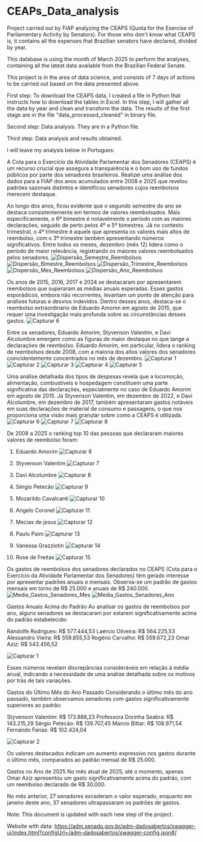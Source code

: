# CEAPs_Data_analysis
Project carried out by FIAP analyzing the CEAPS (Quota for the Exercise of Parliamentary Activity by Senators). For those who don't know what CEAPS is, it contains all the expenses that Brazilian senators have declared, divided by year.

This database is using the month of March 2025 to perform the analyses, containing all the latest data available from the Brazilian Federal Senate.

This project is in the area of ​​data science, and consists of 7 days of actions to be carried out based on the data presented above.

First step: To download the CEAPS data, I created a file in Python that instructs how to download the tables in Excel. In this step, I will gather all the data by year and clean and transform the data. The results of the first stage are in the file "data_processed_cleaned" in binary file.

Second step: Data analysis. They are in a Python file.

Third step: Data analysis and results obtained.

I will leave my analysis below in Portugues:

A Cota para o Exercício da Atividade Parlamentar dos Senadores (CEAPS) é um recurso crucial que assegura a transparência e o bom uso de fundos públicos por parte dos senadores brasileiros. Realizei uma análise dos dados para a FIAP dos anos acumulados entre 2008 e 2025 que revelou padrões sazonais distintos e identificou senadores cujos reembolsos merecem destaque.


Ao longo dos anos, ficou evidente que o segundo semestre do ano se destaca consistentemente em termos de valores reembolsados. Mais especificamente, o 6º bimestre é notavelmente o período com as maiores declarações, seguido de perto pelos 4º e 5º bimestres. Já no contexto trimestral, o 4º trimestre é aquele que apresenta os valores mais altos de reembolso, com o 3º trimestre também apresentando números significativos. Entre todos os meses, dezembro (mês 12) lidera como o período de maior relevância, registrando os maiores valores reembolsados pelos senadores.
![Dispersão_Semestre_Reembolsos](https://github.com/user-attachments/assets/79a9947c-3527-4381-96ee-fffc2df27db0)
![Dispersão_Bimestre_Reembolsos](https://github.com/user-attachments/assets/d78a9d45-5fe8-4352-929f-32b2f91d333e)
![Dispersão_Trimestre_Reembolsos](https://github.com/user-attachments/assets/b8ea7abb-cf9b-4412-b242-d0e7843cf7ef)
![Dispersão_Mes_Reembolsos](https://github.com/user-attachments/assets/06746600-5d64-4045-b637-5fd05921a89d)
![Dispersão_Ano_Reembolsos](https://github.com/user-attachments/assets/4fadbfaf-bfe8-453f-b9a5-05a7b7510caf)


Os anos de 2015, 2016, 2017 e 2024 se destacaram por apresentarem reembolsos que superaram as médias anuais esperadas. Esses gastos esporádicos, embora não recorrentes, levantam um ponto de atenção para análises futuras e desvios indevidos. Dentro desses anos, destaca-se o reembolso extraordinário de Eduardo Amorim em agosto de 2015, que requer uma investigação mais profunda sobre as circunstâncias desses gastos.
![Capturar 6](https://github.com/user-attachments/assets/326cbc98-be31-49dc-a485-7c6c0fc5e781)


Entre os senadores, Eduardo Amorim, Styvenson Valentim, e Davi Alcolumbre emergem como as figuras de maior destaque no que tange a declarações de reembolso. Eduardo Amorim, em particular, lidera o ranking de reembolsos desde 2008, com a maioria dos altos valores dos senadores coincidentemente concentrados no mês de dezembro.
![Capturar 1](https://github.com/user-attachments/assets/43482cbb-f1cd-44fb-ad1d-659286a57900)
![Capturar 2](https://github.com/user-attachments/assets/95b7232b-a1c1-4f2d-b0e5-3d0270e0e58c)
![Capturar 3](https://github.com/user-attachments/assets/b230b36d-6237-4080-b79b-fefc77f46682)
![Capturar 4](https://github.com/user-attachments/assets/9dbcb2c6-df3d-4255-8308-a733f3b086c1)
![Capturar 5](https://github.com/user-attachments/assets/c99d00e2-54ed-4afd-8097-43e595ddb6ec)

Uma análise detalhada dos tipos de despesas revela que a locomoção, alimentação, combustíveis e hospedagem constituem uma parte significativa das declarações, especialmente no caso de Eduardo Amorim em agosto de 2015. Já Styvenson Valentim, em dezembro de 2022, e Davi Alcolumbre, em dezembro de 2017, também apresentaram gastos notáveis em suas declarações de material de consumo e passagens, o que nos proporciona uma visão mais granular sobre como a CEAPS é utilizada.
![Capturar 6](https://github.com/user-attachments/assets/4561c162-b80b-49f5-b0e9-27afaad3e0b5)
![Capturar 7](https://github.com/user-attachments/assets/042c466a-dbb5-4e3b-a5ce-e9b11913550a)
![Capturar 8](https://github.com/user-attachments/assets/d593faf0-81c0-4963-99f2-3557fc02c5e3)

De 2008 a 2025 o ranking top 10 das pessoas que declararam maiores valores de reembolso foram:

1. Eduardo Amorim
![Capturar 6](https://github.com/user-attachments/assets/68aac9d0-0bd3-447f-9283-639d21980c19)

2. Styvenson Valentim
![Capturar 7](https://github.com/user-attachments/assets/2b8945cf-3fd0-482e-977d-45e7c0eca128)

3. Davi Alcolumbre
![Capturar 8](https://github.com/user-attachments/assets/f78da2db-fe32-42a4-b607-cd2822f86b53)

4. Sérgio Petecão
![Capturar 9](https://github.com/user-attachments/assets/67760ae9-e475-49f6-ba7d-e5b469fe9b94)

5. Mozarildo Cavalcanti
![Capturar 10](https://github.com/user-attachments/assets/413f0d71-6249-4ba0-91ec-29b6ec50e20b)

6. Angelo Coronel
![Capturar 11](https://github.com/user-attachments/assets/d0f21eb5-6438-4834-af13-5f4c888301e1)

7. Mecias de jesus
![Capturar 12](https://github.com/user-attachments/assets/bea83e8c-1329-4f0f-b7b3-7362a13c04b1)

8. Paulo Paim
![Capturar 13](https://github.com/user-attachments/assets/ef5c12e5-b481-4e46-8d0e-1edce386e70c)

9. Vanessa Grazziotin
![Capturar 14](https://github.com/user-attachments/assets/dd98ba36-f7bf-40c1-a420-01ff0c640b9d)

10. Rose de Freitas
![Capturar 15](https://github.com/user-attachments/assets/21c6e5c6-460f-4b06-b5bf-e79a8db3b670)

Os gastos de reembolsos dos senadores declarados no CEAPS (Cota para o Exercício da Atividade Parlamentar dos Senadores) têm gerado interesse por apresentar padrões anuais e mensais. Observa-se um padrão de gastos mensais em torno de R$ 25.000 e anuais de R$ 240.000.
![Media_Gastos_Senadores_Mes](https://github.com/user-attachments/assets/1c48e34a-14c0-45e0-be05-159d1b8c124d)
![Media_Gastos_Senadores_Ano](https://github.com/user-attachments/assets/732b048c-1618-4553-beaa-0fbea14c003e)

Gastos Anuais Acima do Padrão
Ao analisar os gastos de reembolsos por ano, alguns senadores se destacaram por estarem significativamente acima do padrão estabelecido:

Randolfe Rodrigues: R$ 577.444,53
Laércio Oliveira: R$ 564.225,53
Alessandro Vieira: R$ 559.855,53
Rogério Carvalho: R$ 559.672,23
Omar Aziz: R$ 543.456,52

![Capturar 1](https://github.com/user-attachments/assets/35237bf4-8611-45ab-ba47-a97ac49947fc)

Esses números revelam discrepâncias consideráveis em relação à média anual, indicando a necessidade de uma análise detalhada sobre os motivos por trás de tais variações.

Gastos do Último Mês do Ano Passado
Considerando o último mês do ano passado, também observamos senadores com gastos significativamente superiores ao padrão:

Styvenson Valentim: R$ 173.888,23
Professora Dorinha Seabra: R$ 143.215,29
Sérgio Petecão: R$ 139.707,45
Marcio Bittar: R$ 108.971,54
Fernando Farias: R$ 102.424,04

![Capturar 2](https://github.com/user-attachments/assets/62c685bd-0c5e-490d-86fd-faab50f817a6)

Os valores destacados indicam um aumento expressivo nos gastos durante o último mês, comparados ao padrão mensal de R$ 25.000.

Gastos no Ano de 2025
No mês atual de 2025, até o momento, apenas Omar Aziz apresentou um gasto significativamente acima do padrão, com um reembolso declarado de R$ 30.000.

No mês anterior, 27 senadores excederam o valor esperado, enquanto em janeiro deste ano, 37 senadores ultrapassaram os padrões de gastos.

Note: This document is updated with each new step of the project.

Website with data: https://adm.senado.gov.br/adm-dadosabertos/swagger-ui/index.html?configUrl=/adm-dadosabertos/swagger-config.json#/

